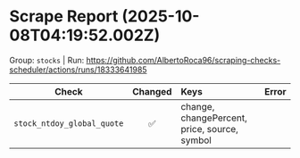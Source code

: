 # Scrape Report (2025-10-08T04:19:52.002Z)

Group: `stocks`  |  Run: https://github.com/AlbertoRoca96/scraping-checks-scheduler/actions/runs/18333641985

| Check | Changed | Keys | Error |
|---|:---:|:--|:--|
| `stock_ntdoy_global_quote` | ✅ | change, changePercent, price, source, symbol |  |
